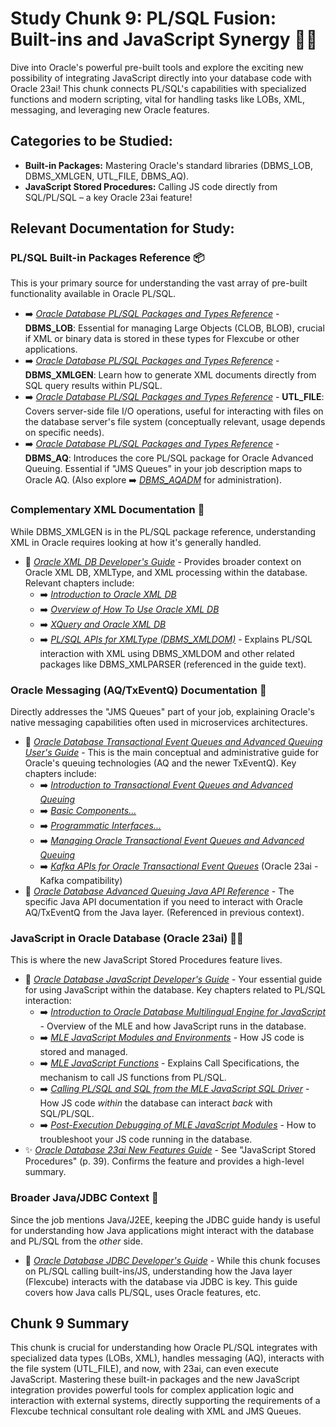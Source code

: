 # Study Chunk 9: PL/SQL Fusion: Built-ins and JavaScript Synergy 🤝🌐

Dive into Oracle's powerful pre-built tools and explore the exciting new possibility of integrating JavaScript directly into your database code with Oracle 23ai! This chunk connects PL/SQL's capabilities with specialized functions and modern scripting, vital for handling tasks like LOBs, XML, messaging, and leveraging new Oracle features.

## Categories to be Studied:

*   **Built-in Packages:** Mastering Oracle's standard libraries (DBMS\_LOB, DBMS\_XMLGEN, UTL\_FILE, DBMS\_AQ).
*   **JavaScript Stored Procedures:** Calling JS code directly from SQL/PL/SQL – a key Oracle 23ai feature!

## Relevant Documentation for Study:

### PL/SQL Built-in Packages Reference 📦

This is your primary source for understanding the vast array of pre-built functionality available in Oracle PL/SQL.

*   ➡️ [*Oracle Database PL/SQL Packages and Types Reference*](books/database-pl-sql-packages-and-types-reference/ch120_dbms_lob.pdf) - **DBMS\_LOB**: Essential for managing Large Objects (CLOB, BLOB), crucial if XML or binary data is stored in these types for Flexcube or other applications.
*   ➡️ [*Oracle Database PL/SQL Packages and Types Reference*](books/database-pl-sql-packages-and-types-reference/ch234_dbms_xmlgen.pdf) - **DBMS\_XMLGEN**: Learn how to generate XML documents directly from SQL query results within PL/SQL.
*   ➡️ [*Oracle Database PL/SQL Packages and Types Reference*](books/database-pl-sql-packages-and-types-reference/ch289_utl_file.pdf) - **UTL\_FILE**: Covers server-side file I/O operations, useful for interacting with files on the database server's file system (conceptually relevant, usage depends on specific needs).
*   ➡️ [*Oracle Database PL/SQL Packages and Types Reference*](books/database-pl-sql-packages-and-types-reference/ch26_dbms_aq.pdf) - **DBMS\_AQ**: Introduces the core PL/SQL package for Oracle Advanced Queuing. Essential if "JMS Queues" in your job description maps to Oracle AQ. (Also explore ➡️ [*DBMS\_AQADM*](books/database-pl-sql-packages-and-types-reference/ch27_dbms_aqadm.pdf) for administration).

### Complementary XML Documentation 📖

While DBMS\_XMLGEN is in the PL/SQL package reference, understanding XML in Oracle requires looking at how it's generally handled.

*   📄 [*Oracle XML DB Developer's Guide*](books/xml-db-developers-guide/xml-db-developers-guide.pdf) - Provides broader context on Oracle XML DB, XMLType, and XML processing within the database. Relevant chapters include:
    *   ➡️ [*Introduction to Oracle XML DB*](books/xml-db-developers-guide/ch01_1-introduction-to-oracle-xml-db.pdf)
    *   ➡️ [*Overview of How To Use Oracle XML DB*](books/xml-db-developers-guide/ch03_3-overview-of-how-to-use-oracle-xml-db.pdf)
    *   ➡️ [*XQuery and Oracle XML DB*](books/xml-db-developers-guide/ch01_4-xquery-and-oracle-xml-db.pdf)
    *   ➡️ [*PL/SQL APIs for XMLType (DBMS\_XMLDOM)*](books/xml-db-developers-guide/ch01_11-plsql-apis-for-xmltype.pdf) - Explains PL/SQL interaction with XML using DBMS\_XMLDOM and other related packages like DBMS\_XMLPARSER (referenced in the guide text).

### Oracle Messaging (AQ/TxEventQ) Documentation 📨

Directly addresses the "JMS Queues" part of your job, explaining Oracle's native messaging capabilities often used in microservices architectures.

*   📄 [*Oracle Database Transactional Event Queues and Advanced Queuing User's Guide*](books/database-transactional-event-queues-and-advanced-queuing-users-guide/database-transactional-event-queues-and-advanced-queuing-users-guide.pdf) - This is the main conceptual and administrative guide for Oracle's queuing technologies (AQ and the newer TxEventQ). Key chapters include:
    *   ➡️ [*Introduction to Transactional Event Queues and Advanced Queuing*](books/database-transactional-event-queues-and-advanced-queuing-users-guide/06_ch01_introduction-to-transactional-event-queues-and-advanced-queuing.pdf)
    *   ➡️ [*Basic Components...*](books/database-transactional-event-queues-and-advanced-queuing-users-guide/07_ch02_basic-components-of-oracle-transactional-event-queues-and-advanced-queuing.pdf)
    *   ➡️ [*Programmatic Interfaces...*](books/database-transactional-event-queues-and-advanced-queuing-users-guide/08_ch03_oracle-transactional-event-queues-and-advanced-queuing-programmatic-interfaces.pdf)
    *   ➡️ [*Managing Oracle Transactional Event Queues and Advanced Queuing*](books/database-transactional-event-queues-and-advanced-queuing-users-guide/09_ch04_managing-oracle-transactional-event-queues-and-advanced-queuing.pdf)
    *   ➡️ [*Kafka APIs for Oracle Transactional Event Queues*](books/database-transactional-event-queues-and-advanced-queuing-users-guide/10_ch05_kafka-apis-for-oracle-transactional-event-queues.pdf) (Oracle 23ai - Kafka compatibility)
*   🤝 [*Oracle Database Advanced Queuing Java API Reference*](books/database_advanced_queuing_java_api_reference/jajms/index.html) - The specific Java API documentation if you need to interact with Oracle AQ/TxEventQ from the Java layer. (Referenced in previous context).

### JavaScript in Oracle Database (Oracle 23ai) 🧑‍💻

This is where the new JavaScript Stored Procedures feature lives.

*   📄 [*Oracle Database JavaScript Developer's Guide*](books/oracle-database-javascript-developers-guide/oracle-database-javascript-developers-guide.pdf) - Your essential guide for using JavaScript within the database. Key chapters related to PL/SQL interaction:
    *   ➡️ [*Introduction to Oracle Database Multilingual Engine for JavaScript*](books/oracle-database-javascript-developers-guide/05_ch02_introduction-to-oracle-database-multilingual-engine-for-javascript.pdf) - Overview of the MLE and how JavaScript runs in the database.
    *   ➡️ [*MLE JavaScript Modules and Environments*](books/oracle-database-javascript-developers-guide/06_ch03_mle-javascript-modules-and-environments.pdf) - How JS code is stored and managed.
    *   ➡️ [*MLE JavaScript Functions*](books/oracle-database-javascript-developers-guide/09_ch06_mle-javascript-functions.pdf) - Explains Call Specifications, the mechanism to call JS functions from PL/SQL.
    *   ➡️ [*Calling PL/SQL and SQL from the MLE JavaScript SQL Driver*](books/oracle-database-javascript-developers-guide/10_ch07_calling-plsql-and-sql-from-the-mle-javascript-sql-driver.pdf) - How JS code *within* the database can interact *back* with SQL/PL/SQL.
    *   ➡️ [*Post-Execution Debugging of MLE JavaScript Modules*](books/oracle-database-javascript-developers-guide/12_ch09_post-execution-debugging-of-mle-javascript-modules.pdf) - How to troubleshoot your JS code running in the database.
*   ✨ [*Oracle Database 23ai New Features Guide*](books/oracle-database-23ai-new-features-guide.pdf) - See "JavaScript Stored Procedures" (p. 39). Confirms the feature and provides a high-level summary.

### Broader Java/JDBC Context 🔗

Since the job mentions Java/J2EE, keeping the JDBC guide handy is useful for understanding how Java applications might interact with the database and PL/SQL from the *other* side.

*   📄 [*Oracle Database JDBC Developer's Guide*](books/jdbc-developers-guide/jdbc-developers-guide.pdf) - While this chunk focuses on PL/SQL calling built-ins/JS, understanding how the Java layer (Flexcube) interacts with the database via JDBC is key. This guide covers how Java calls PL/SQL, uses Oracle features, etc.

## Chunk 9 Summary

This chunk is crucial for understanding how Oracle PL/SQL integrates with specialized data types (LOBs, XML), handles messaging (AQ), interacts with the file system (UTL\_FILE), and now, with 23ai, can even execute JavaScript. Mastering these built-in packages and the new JavaScript integration provides powerful tools for complex application logic and interaction with external systems, directly supporting the requirements of a Flexcube technical consultant role dealing with XML and JMS Queues.